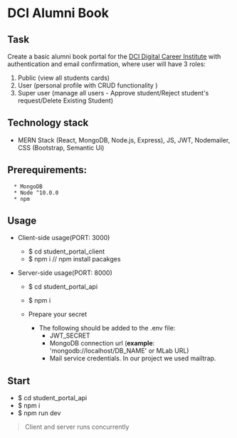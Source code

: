 # DCI Alumni Book

## Task
Create a basic alumni book portal for the [DCI Digital Career Institute](https://digitalcareerinstitute.org) with authentication and email confirmation, where user will have 3  roles:
1. Public (view all students cards)
2. User (personal profile with CRUD functionality )
3. Super user (manage all users - Approve student/Reject student's request/Delete Existing Student)


## Technology stack
* MERN Stack (React, MongoDB, Node.js, Express), JS, JWT, Nodemailer, CSS (Bootstrap, Semantic Ui)
  
## Prerequirements:
      * MongoDB
      * Node ^10.0.0
      * npm

## Usage

* Client-side usage(PORT: 3000)
  * $ cd student_portal_client
  * $ npm i                     // npm install pacakges

* Server-side usage(PORT: 8000)
    * $ cd student_portal_api
    * $ npm i   
    
    * Prepare your secret
      * The following should be added to the .env file:
        * JWT_SECRET
        * MongoDB connection url (**example**: 'mongodb://localhost/DB_NAME' or MLab URL)
        * Mail service credentials. In our project we used mailtrap. 
        
## Start
  * $ cd student_portal_api 
  * $ npm i                 
  * $ npm run dev 
  
  > Client and server runs concurrently
